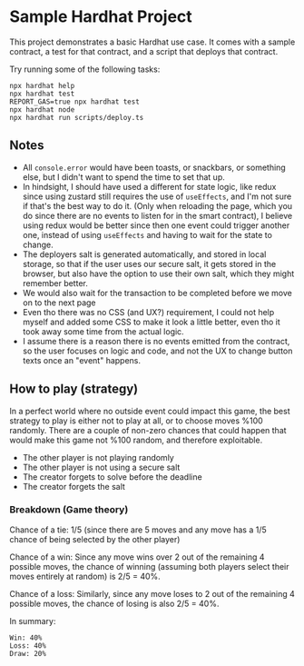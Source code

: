 # Sample Hardhat Project

This project demonstrates a basic Hardhat use case. It comes with a sample contract, a test for that contract, and a script that deploys that contract.

Try running some of the following tasks:

```shell
npx hardhat help
npx hardhat test
REPORT_GAS=true npx hardhat test
npx hardhat node
npx hardhat run scripts/deploy.ts
```

## Notes
* All `console.error` would have been toasts, or snackbars, or something else, but I didn't want to spend the time to set that up.
* In hindsight, I should have used a different for state logic, like redux since using zustard still requires the use of `useEffects`, and I'm not sure if that's the best way to do it. (Only when reloading the page, which you do since there are no events to listen for in the smart contract), I believe using redux would be better since then one event could trigger another one, instead of using `useEffects` and having to wait for the state to change.
* The deployers salt is generated automatically, and stored in local storage, so that if the user uses our secure salt, it gets stored in the browser, but also have the option to use their own salt, which they might remember better.
* We would also wait for the transaction to be completed before we move on to the next page
* Even tho there was no CSS (and UX?) requirement, I could not help myself and added some CSS to make it look a little better, even tho it took away some time from the actual logic.
* I assume there is a reason there is no events emitted from the contract, so the user focuses on logic and code, and not the UX to change button texts once an "event" happens.

## How to play (strategy)
In a perfect world where no outside event could impact this game, the best strategy to play is either not to play at all, or to choose moves %100 randomly.
There are a couple of non-zero chances that could happen that would make this game not %100 random, and therefore exploitable.
* The other player is not playing randomly
* The other player is not using a secure salt
* The creator forgets to solve before the deadline
* The creator forgets the salt

### Breakdown (Game theory) 

Chance of a tie:
1/5 (since there are 5 moves and any move has a 1/5 chance of being selected by the other player)

Chance of a win:
Since any move wins over 2 out of the remaining 4 possible moves, the chance of winning (assuming both players select their moves entirely at random) is 2/5 = 40%.

Chance of a loss:
Similarly, since any move loses to 2 out of the remaining 4 possible moves, the chance of losing is also 2/5 = 40%.

In summary:

    Win: 40%
    Loss: 40%
    Draw: 20%

